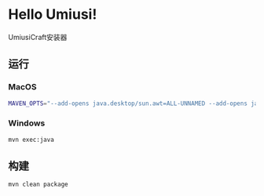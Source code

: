 # Hello Umiusi!
UmiusiCraft安装器

## 运行
### MacOS
```bash
MAVEN_OPTS="--add-opens java.desktop/sun.awt=ALL-UNNAMED --add-opens java.desktop/sun.lwawt=ALL-UNNAMED --add-opens java.desktop/sun.lwawt.macosx=ALL-UNNAMED" mvn exec:java
```
### Windows
```bash
mvn exec:java
```



## 构建
```bash
mvn clean package
```